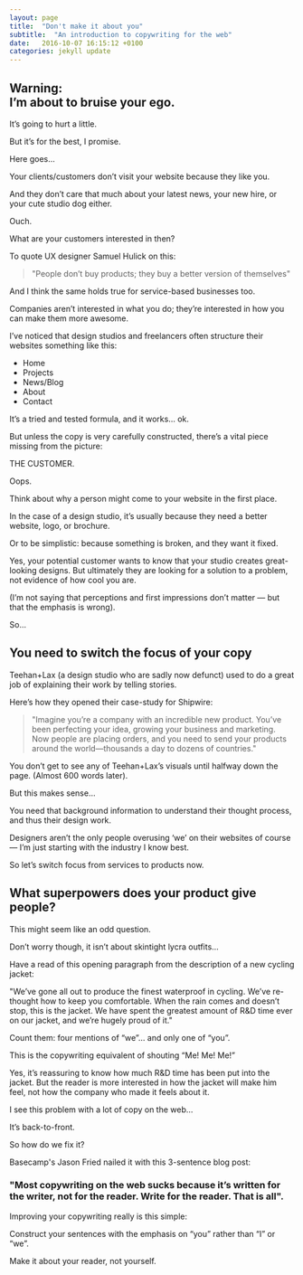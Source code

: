 ```yaml
---
layout: page
title:  "Don't make it about you"
subtitle:  "An introduction to copywriting for the web"
date:   2016-10-07 16:15:12 +0100
categories: jekyll update
---
```

## Warning:<br>I’m about to bruise your ego.

It’s going to hurt a little.

But it’s for the best, I promise.

Here goes…

Your clients/customers don’t visit your website because they like you.

And they don’t care that much about your latest news, your new hire, or your cute studio dog either.

Ouch.

What are your customers interested in then?

To quote UX designer Samuel Hulick on this:

> "People don’t buy products; they buy a better version of themselves"

And I think the same holds true for service-based businesses too.

Companies aren’t interested in what you do; they’re interested in how you can make them more awesome.

I’ve noticed that design studios and freelancers often structure their websites something like this:

- Home
- Projects
- News/Blog
- About
- Contact

It’s a tried and tested formula, and it works… ok.

But unless the copy is very carefully constructed, there’s a vital piece missing from the picture:

THE CUSTOMER.

Oops.

Think about why a person might come to your website in the first place.

In the case of a design studio, it’s usually because they need a better website, logo, or brochure.

Or to be simplistic: because something is broken, and they want it fixed.

Yes, your potential customer wants to know that your studio creates great-looking designs. But ultimately they are looking for a solution to a problem, not evidence of how cool you are.

(I’m not saying that perceptions and first impressions don’t matter — but that the emphasis is wrong).

So...


## You need to switch the focus of your copy

Teehan+Lax (a design studio who are sadly now defunct) used to do a great job of explaining their work by telling stories.

Here’s how they opened their case-study for Shipwire:

> "Imagine you’re a company with an incredible new product. You’ve been perfecting your idea, growing your business and marketing. Now people are placing orders, and you need to send your products around the world—thousands a day to dozens of countries."

You don’t get to see any of Teehan+Lax’s visuals until halfway down the page. (Almost 600 words later).

But this makes sense…

You need that background information to understand their thought process, and thus their design work.

Designers aren’t the only people overusing ‘we’ on their websites of course — I’m just starting with the industry I know best.

So let’s switch focus from services to products now.


## What superpowers does your product give people?

This might seem like an odd question.

Don’t worry though, it isn’t about skintight lycra outfits…

Have a read of this opening paragraph from the description of a new cycling jacket:

"We’ve gone all out to produce the finest waterproof in cycling. We’ve re-thought how to keep you comfortable. When the rain comes and doesn’t stop, this is the jacket. We have spent the greatest amount of R&D time ever on our jacket, and we’re hugely proud of it."

Count them: four mentions of “we”… and only one of “you”.

This is the copywriting equivalent of shouting “Me! Me! Me!”

Yes, it’s reassuring to know how much R&D time has been put into the jacket. But the reader is more interested in how the jacket will make him feel, not how the company who made it feels about it.

I see this problem with a lot of copy on the web…

It’s back-to-front.

So how do we fix it?

Basecamp's Jason Fried nailed it with this 3-sentence blog post:

### "Most copywriting on the web sucks because it’s written for the writer, not for the reader. Write for the reader. That is all".

Improving your copywriting really is this simple:

Construct your sentences with the emphasis on “you” rather than “I” or “we”.

Make it about your reader, not yourself.
